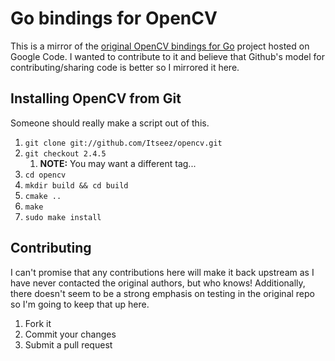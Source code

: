 # Go bindings for OpenCV

This is a mirror of the [original OpenCV bindings for
Go](https://code.google.com/p/go-opencv/) project hosted on Google Code. I
wanted to contribute to it and believe that Github's model for
contributing/sharing code is better so I mirrored it here.

## Installing OpenCV from Git

Someone should really make a script out of this.

1. `git clone git://github.com/Itseez/opencv.git`
1. `git checkout 2.4.5`
    1. **NOTE:** You may want a different tag...
1. `cd opencv`
1. `mkdir build && cd build`
1. `cmake ..`
1. `make`
1. `sudo make install`

## Contributing

I can't promise that any contributions here will make it back upstream as I
have never contacted the original authors, but who knows! Additionally, there
doesn't seem to be a strong emphasis on testing in the original repo so I'm
going to keep that up here.

1. Fork it
1. Commit your changes
1. Submit a pull request
